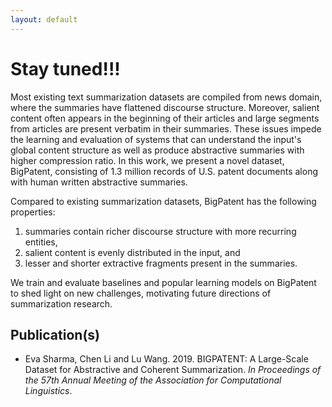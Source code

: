 ```yaml
---
layout: default
---
```



# Stay tuned!!!

Most existing text summarization datasets are compiled from news domain, where the summaries have flattened discourse structure. Moreover, salient content often appears in the beginning of their articles and large segments from articles are present verbatim in their summaries. These issues impede the learning and evaluation of systems that can understand the input's global content structure as well as produce abstractive summaries with higher compression ratio. In this work, we present a novel dataset, BigPatent, consisting of 1.3 million records of U.S. patent documents along with human written abstractive summaries. 

Compared to existing summarization datasets, BigPatent has the following properties:

1. summaries contain richer discourse structure with more recurring entities,
2. salient content is evenly distributed in the input, and
3. lesser and shorter extractive fragments present in the summaries.

We train and evaluate baselines and popular learning models on BigPatent to shed light on new challenges, motivating future directions of summarization research. 


## Publication(s)
* Eva Sharma, Chen Li and Lu Wang. 2019. BIGPATENT: A Large-Scale Dataset for Abstractive and Coherent Summarization. _In Proceedings of the 57th Annual Meeting of the Association for Computational Linguistics_. 




